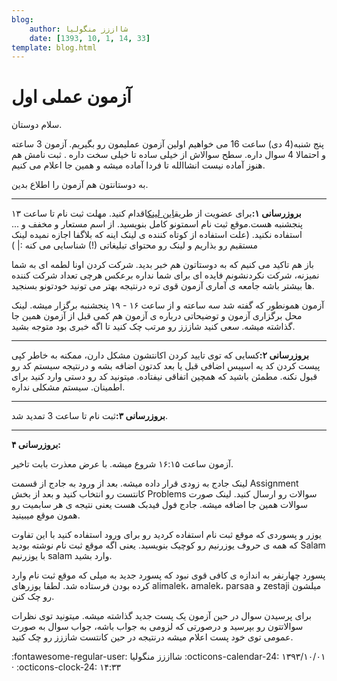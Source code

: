 ```yaml
---
blog:
    author: شااززز منگولیا
    date: [1393, 10, 1, 14, 33]
template: blog.html
---
```

# آزمون عملی اول

<div class="cnt">
سلام دوستان.<p></p>

<p>پنج شنبه(4 دی) ساعت 16 می خواهیم اولین آزمون عملیمون رو بگیریم. آزمون 3 ساعته و احتمالا 4 سوال داره. سطح سوالاش از خیلی ساده تا خیلی سخت داره . ثبت نامش هم هنوز آماده نیست انشاالله تا فردا آماده میشه و همین جا اعلام می کنیم.</p>
<p>به دوستانتون هم آزمون را اطلاع بدین.</p>
<hr/>
<p><strong>بروزرسانی ۱:</strong>برای عضویت از طریق<a href="http://l2l.ir/4Rb" target="_blank">این لینک</a>اقدام کنید. مهلت ثبت نام تا ساعت ۱۳ پنجشنبه هست.موقع ثبت نام اسمتونو کامل بنویسید. از اسم مستعار و مخفف و ... استفاده نکنید. (علت استفاده از کوتاه کننده ی لینک اینه که بلاگفا اجازه نمیده لینک مستقیم رو بذاریم و لینک رو محتوای تبلیغاتی (!) شناسایی می کنه :|‌ )</p>
<p>باز هم تاکید می کنیم که به دوستاتون هم خبر بدید. شرکت کردن اونا لطمه ای به شما نمیزنه، شرکت نکردنشونم فایده ای برای شما نداره برعکس هرچی تعداد شرکت کننده ها بیشتر باشه جامعه ی آماری آزمون قوی تره درنتیجه بهتر می تونید خودتونو بسنجید.</p>
<p>آزمون همونطور که گفته شد سه ساعته و از ساعت ۱۶ - ۱۹ پنجشنبه برگزار میشه. لینک محل برگزاری آزمون و توضیحاتی درباره ی آزمون هم کمی قبل از آزمون همین جا گذاشته میشه. سعی کنید شاززز رو مرتب چک کنید تا اگه خبری بود متوجه بشید.</p>
<hr/>
<p><strong>بروزرسانی ۲:</strong>کسایی که توی تایید کردن اکانتشون مشکل دارن، ممکنه به خاطر کپی پیست کردن کد یه اسپیس اضافی قبل یا بعد کدتون اضافه بشه و درنتیجه سیستم کد رو قبول نکنه. مطمئن باشید که همچین اتفاقی نیفتاده. میتونید کد رو دستی وارد کنید برای اطمینان. سیستم مشکلی نداره.</p>
<hr/>
<p><strong>بروزرسانی ۳:</strong>ثبت نام تا ساعت 3 تمدید شد.</p>
<hr/>
<p><strong>بروزرسانی ۴:</strong><strong><br/></strong></p>
<p>آزمون ساعت ۱۶:۱۵ شروع میشه. با عرض معذرت بابت تاخیر.</p>
<p>لینک جادج به زودی قرار داده میشه. بعد از ورود به جادج از قسمت Assignment کانتست رو انتخاب کنید و بعد از بخش Problems سوالات رو ارسال کنید. لینک صورت سوالات همین جا اضافه میشه. جادج فول فیدبک هست یعنی نتیجه ی هر سابمیت رو همون موقع میبینید.</p>
<p>یوزر و پسوردی که موقع ثبت نام استفاده کردید رو برای ورود استفاده کنید با این تفاوت که همه ی حروف یوزرنیم رو کوچیک بنویسید. یعنی اگه موقع ثبت نام نوشته بودید Salam با یوزرنیم salam وارد بشید.</p>
<p>پسورد چهارنفر به اندازه ی کافی قوی نبود که پسورد جدید به میلی که موقع ثبت نام وارد کرده بودن فرستاده شد. لطفا یوزرهای alimalek، amalek، parsaa و zestaji میلشون رو چک کنن.</p>
<p>برای پرسیدن سوال در حین آزمون یک پست جدید گذاشته میشه. میتونید توی نظرات سوالاتتون رو بپرسید و درصورتی که لزومی به جواب باشه، جواب سوال به صورت عمومی توی خود پست اعلام میشه درنتیجه در حین کانتست شاززز رو چک کنید.</p>
</div>

<div class="blog-info" markdown>
<span class="blog-author">
:fontawesome-regular-user: شااززز منگولیا
</span>
<span class="blog-date">
:octicons-calendar-24: ۱۳۹۳/۱۰/۰۱ · :octicons-clock-24: ۱۴:۳۳
</span>
</div>


